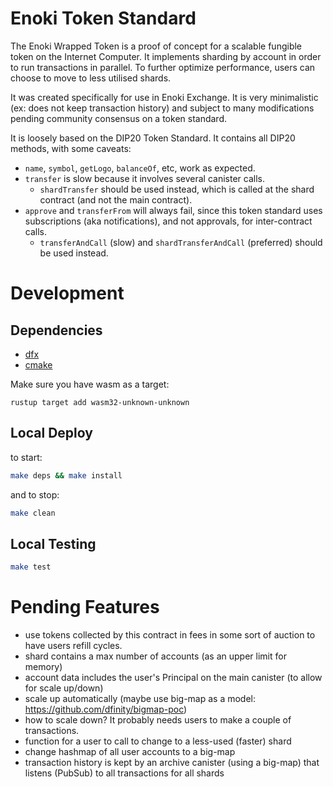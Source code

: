 # Enoki Token Standard

The Enoki Wrapped Token is a proof of concept for a scalable fungible token on the Internet Computer. It implements sharding by account in order to run transactions in parallel. To further optimize performance, users can choose to move to less utilised shards.

It was created specifically for use in Enoki Exchange. It is very minimalistic (ex: does not keep transaction history) and subject to many modifications pending community consensus on a token standard.

It is loosely based on the DIP20 Token Standard. It contains all DIP20 methods, with some caveats:
- `name`, `symbol`, `getLogo`, `balanceOf`, etc, work as expected.
- `transfer` is slow because it involves several canister calls.
  - `shardTransfer` should be used instead, which is called at the shard contract (and not the main contract).
- `approve` and `transferFrom` will always fail, since this token standard uses subscriptions (aka notifications), and not approvals, for inter-contract calls. 
  - `transferAndCall` (slow) and `shardTransferAndCall` (preferred) should be used instead.

# Development

## Dependencies

- [dfx](https://smartcontracts.org/docs/developers-guide/install-upgrade-remove.html)
- [cmake](https://cmake.org/)

[//]: # (- [npm]&#40;https://nodejs.org/en/download/&#41;)

Make sure you have wasm as a target:
```
rustup target add wasm32-unknown-unknown
```

## Local Deploy

to start:
```bash
make deps && make install
```

and to stop:
```bash
make clean
```

[//]: # (The app's local URL should be displayed. When you log in, your principal will be displayed.)

[//]: # (Give yourself tokens by running:)

[//]: # ()
[//]: # (```bash)

[//]: # (make init-local II_PRINCIPAL=<YOUR II PRINCIPAL>)

[//]: # (```)

## Local Testing
```bash
make test
```

# Pending Features

- use tokens collected by this contract in fees in some sort of auction to have users refill cycles.
- shard contains a max number of accounts (as an upper limit for memory)
- account data includes the user's Principal on the main canister (to allow for scale up/down)
- scale up automatically (maybe use big-map as a model: https://github.com/dfinity/bigmap-poc)
- how to scale down? It probably needs users to make a couple of transactions.
- function for a user to call to change to a less-used (faster) shard
- change hashmap of all user accounts to a big-map
- transaction history is kept by an archive canister (using a big-map) that listens (PubSub) to all transactions for all shards
